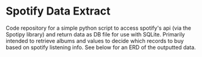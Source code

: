 # Spotify Data Extract
Code repository for a simple python script to access spotify's api (via the Spotipy library) and return data as DB file for use with SQLite. Primarily intended to retrieve albums and values to decide which records to buy based on spotify listening info. See below for an ERD of the outputted data. 
